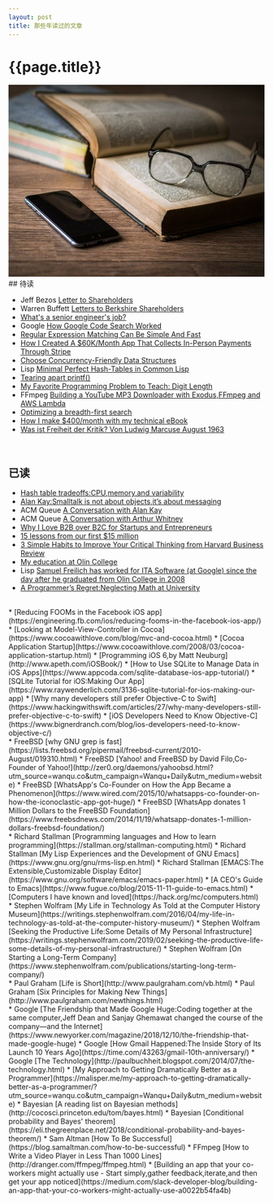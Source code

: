 ```yaml
---
layout: post
title: 那些年读过的文章
---
```

{{page.title}}
============================
<img src="/images/posts/2020-01-12/Reading.jpeg">
## 待读

* Jeff Bezos [Letter to Shareholders](https://ir.aboutamazon.com/annual-reports)
* Warren Buffett [Letters to Berkshire Shareholders](http://www.berkshirehathaway.com/letters/letters.html)
* [What's a senior engineer's job?](https://jvns.ca/blog/senior-engineer/?utm_source=wanqu.co&utm_campaign=Wanqu+Daily&utm_medium=website)
* Google [How Google Code Search Worked](https://swtch.com/%7Ersc/regexp/regexp4.html)
* [Regular Expression Matching Can Be Simple And Fast](https://swtch.com/~rsc/regexp/regexp1.html)
* [How I Created A $60K/Month App That Collects In-Person Payments Through Stripe](https://www.starterstory.com/stripe-in-person-payments)
* [Choose Concurrency-Friendly Data Structures](https://www.drdobbs.com/parallel/choose-concurrency-friendly-data-structu/208801371?pgno=1)
* Lisp [Minimal Perfect Hash-Tables in Common Lisp](http://lisp-univ-etc.blogspot.com/2018/01/minimal-perfect-hash-tables-in-common.html)
* [Tearing apart printf()](http://www.maizure.org/projects/printf/)
* [My Favorite Programming Problem to Teach: Digit Length](https://jstrieb.github.io/posts/digit-length/)
* FFmpeg [Building a YouTube MP3 Downloader with Exodus,FFmpeg and AWS Lambda](https://intoli.com/blog/youtube-mp3-downloader/)
* [Optimizing a breadth-first search](https://www.snellman.net/blog/archive/2018-07-23-optimizing-breadth-first-search/)
* [How I make $400/month with my technical eBook](https://twitter.com/SahinKevin/status/1216343661459451906)
* [Was ist Freiheit der Kritik? Von Ludwig Marcuse August 1963](https://www.zeit.de/1963/31/was-ist-freiheit-der-kritik)
<br/>

## 已读

* [Hash table tradeoffs:CPU,memory,and variability](https://medium.com/@leventov/hash-table-tradeoffs-cpu-memory-and-variability-22dc944e6b9a)
* [Alan Kay:Smalltalk is not about objects,it’s about messaging](http://lists.squeakfoundation.org/pipermail/squeak-dev/1998-October/017019.html)
* ACM Queue [A Conversation with Alan Kay](https://queue.acm.org/detail.cfm?id=1039523)
* ACM Queue [A Conversation with Arthur Whitney](https://queue.acm.org/detail.cfm?id=1531242)
* [Why I Love B2B over B2C for Startups and Entrepreneurs](https://www.atrium.co/blog/b2b-vs-b2c/?utm_source=wanqu.co&utm_campaign=Wanqu+Daily&utm_medium=website)
* [15 lessons from our first $15 million](https://nathanbarry.com/15-lessons-15-million/?utm_source=wanqu.co&utm_campaign=Wanqu+Daily&utm_medium=website)
* [3 Simple Habits to Improve Your Critical Thinking from Harvard Business Review](https://hbr.org/2019/05/3-simple-habits-to-improve-your-critical-thinking)
* [My education at Olin College](https://physicstoday.scitation.org/do/10.1063/PT.5.2015/full/)
* Lisp [Samuel Freilich has worked for ITA Software (at Google) since the day after he graduated from Olin College in 2008](http://olin.edu/blog/career-and-graduate-stories/post/google-veteran-sam-freilich-08/)
* [A Programmer’s Regret:Neglecting Math at University](https://awalterschulze.github.io/blog/post/neglecting-math-at-university/)
<br/>
* [Reducing FOOMs in the Facebook iOS app](https://engineering.fb.com/ios/reducing-fooms-in-the-facebook-ios-app/)
* [Looking at Model-View-Controller in Cocoa](https://www.cocoawithlove.com/blog/mvc-and-cocoa.html)
* [Cocoa Application Startup](https://www.cocoawithlove.com/2008/03/cocoa-application-startup.html)
* [Programming iOS 6,by Matt Neuburg](http://www.apeth.com/iOSBook/)
* [How to Use SQLite to Manage Data in iOS Apps](https://www.appcoda.com/sqlite-database-ios-app-tutorial/)
* [SQLite Tutorial for iOS:Making Our App](https://www.raywenderlich.com/3136-sqlite-tutorial-for-ios-making-our-app)
* [Why many developers still prefer Objective-C to Swift](https://www.hackingwithswift.com/articles/27/why-many-developers-still-prefer-objective-c-to-swift)
* [iOS Developers Need to Know Objective-C](https://www.bignerdranch.com/blog/ios-developers-need-to-know-objective-c/)
<br/>
* FreeBSD [why GNU grep is fast](https://lists.freebsd.org/pipermail/freebsd-current/2010-August/019310.html)
* FreeBSD [Yahoo! and FreeBSD by David Filo,Co-Founder of Yahoo!](http://zer0.org/daemons/yahoobsd.html?utm_source=wanqu.co&utm_campaign=Wanqu+Daily&utm_medium=website)
* FreeBSD [WhatsApp's Co-Founder on How the App Became a Phenomenon](https://www.wired.com/2015/10/whatsapps-co-founder-on-how-the-iconoclastic-app-got-huge/)
* FreeBSD [WhatsApp donates 1 Million Dollars to the FreeBSD Foundation](https://www.freebsdnews.com/2014/11/19/whatsapp-donates-1-million-dollars-freebsd-foundation/)
<br/>
* Richard Stallman [Programming languages and How to learn programming](https://stallman.org/stallman-computing.html)
* Richard Stallman [My Lisp Experiences and the Development of GNU Emacs](https://www.gnu.org/gnu/rms-lisp.en.html)
* Richard Stallman [EMACS:The Extensible,Customizable Display Editor](https://www.gnu.org/software/emacs/emacs-paper.html)
* [A CEO's Guide to Emacs](https://www.fugue.co/blog/2015-11-11-guide-to-emacs.html)
* [Computers I have known and loved](https://hack.org/mc/computers.html)
<br/>
* Stephen Wolfram [My Life in Technology As Told at the Computer History Museum](https://writings.stephenwolfram.com/2016/04/my-life-in-technology-as-told-at-the-computer-history-museum/)
* Stephen Wolfram [Seeking the Productive Life:Some Details of My Personal Infrastructure](https://writings.stephenwolfram.com/2019/02/seeking-the-productive-life-some-details-of-my-personal-infrastructure/)
* Stephen Wolfram [On Starting a Long-Term Company](https://www.stephenwolfram.com/publications/starting-long-term-company/)
<br/>
* Paul Graham [Life is Short](http://www.paulgraham.com/vb.html)
* Paul Graham [Six Principles for Making New Things](http://www.paulgraham.com/newthings.html)
<br/>
* Google [The Friendship that Made Google Huge:Coding together at the same computer,Jeff Dean and Sanjay Ghemawat changed the course of the company—and the Internet](https://www.newyorker.com/magazine/2018/12/10/the-friendship-that-made-google-huge)
* Google [How Gmail Happened:The Inside Story of Its Launch 10 Years Ago](https://time.com/43263/gmail-10th-anniversary/)
* Google [The Technology](http://paulbuchheit.blogspot.com/2014/07/the-technology.html)
* [My Approach to Getting Dramatically Better as a Programmer](https://malisper.me/my-approach-to-getting-dramatically-better-as-a-programmer/?utm_source=wanqu.co&utm_campaign=Wanqu+Daily&utm_medium=website)
* Bayesian [A reading list on Bayesian methods](http://cocosci.princeton.edu/tom/bayes.html)
* Bayesian [Conditional probability and Bayes' theorem](https://eli.thegreenplace.net/2018/conditional-probability-and-bayes-theorem/)
* Sam Altman [How To Be Successful](https://blog.samaltman.com/how-to-be-successful)
* FFmpeg [How to Write a Video Player in Less Than 1000 Lines](http://dranger.com/ffmpeg/ffmpeg.html)
* [Building an app that your co-workers might actually use - Start simply,gather feedback,iterate,and then get your app noticed](https://medium.com/slack-developer-blog/building-an-app-that-your-co-workers-might-actually-use-a0022b54fa4b)
